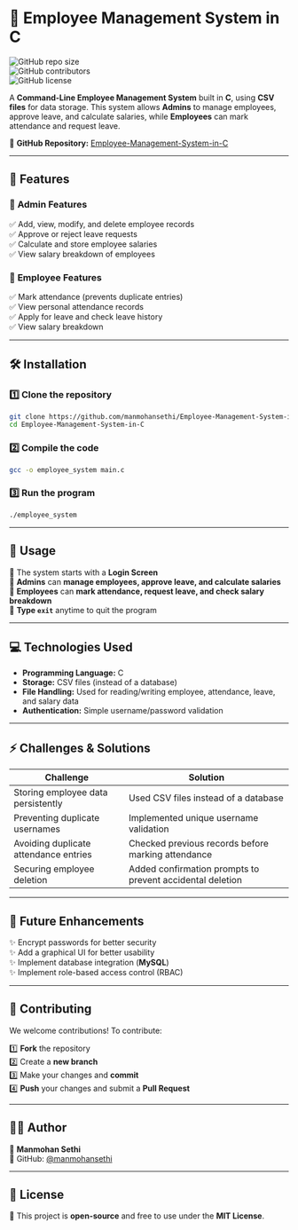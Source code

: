 
# 🏢 Employee Management System in C  

![GitHub repo size](https://img.shields.io/github/repo-size/manmohansethi/Employee-Management-System-in-C?color=blue&style=flat)  
![GitHub contributors](https://img.shields.io/github/contributors/manmohansethi/Employee-Management-System-in-C?color=green)  
![GitHub license](https://img.shields.io/github/license/manmohansethi/Employee-Management-System-in-C?color=yellow)  

A **Command-Line Employee Management System** built in **C**, using **CSV files** for data storage. This system allows **Admins** to manage employees, approve leave, and calculate salaries, while **Employees** can mark attendance and request leave.  

🌟 **GitHub Repository:** [Employee-Management-System-in-C](https://github.com/manmohansethi/Employee-Management-System-in-C)  

---

## 🚀 Features  

### 🔹 **Admin Features**  
✅ Add, view, modify, and delete employee records  
✅ Approve or reject leave requests  
✅ Calculate and store employee salaries  
✅ View salary breakdown of employees  

### 🔹 **Employee Features**  
✅ Mark attendance (prevents duplicate entries)  
✅ View personal attendance records  
✅ Apply for leave and check leave history  
✅ View salary breakdown  

---

## 🛠️ Installation  

### 1️⃣ **Clone the repository**  
```bash
git clone https://github.com/manmohansethi/Employee-Management-System-in-C.git
cd Employee-Management-System-in-C
```

### 2️⃣ **Compile the code**  
```bash
gcc -o employee_system main.c
```

### 3️⃣ **Run the program**  
```bash
./employee_system
```

---

## 📜 Usage  

🔹 The system starts with a **Login Screen**  
🔹 **Admins** can **manage employees, approve leave, and calculate salaries**  
🔹 **Employees** can **mark attendance, request leave, and check salary breakdown**  
🔹 **Type `exit`** anytime to quit the program  

---

## 💻 Technologies Used  

- **Programming Language:** C  
- **Storage:** CSV files (instead of a database)  
- **File Handling:** Used for reading/writing employee, attendance, leave, and salary data  
- **Authentication:** Simple username/password validation  

---

## ⚡ Challenges & Solutions  

| Challenge | Solution |
|-----------|----------|
| Storing employee data persistently | Used CSV files instead of a database |
| Preventing duplicate usernames | Implemented unique username validation |
| Avoiding duplicate attendance entries | Checked previous records before marking attendance |
| Securing employee deletion | Added confirmation prompts to prevent accidental deletion |

---

## 🚀 Future Enhancements  

✨ Encrypt passwords for better security  
✨ Add a graphical UI for better usability  
✨ Implement database integration (**MySQL**)  
✨ Implement role-based access control (RBAC)  

---

## 🤝 Contributing  

We welcome contributions! To contribute:  

1️⃣ **Fork** the repository  
2️⃣ Create a **new branch**  
3️⃣ Make your changes and **commit**  
4️⃣ **Push** your changes and submit a **Pull Request**  

---

## 🧑‍💻 Author  

👤 **Manmohan Sethi**  
📌 GitHub: [@manmohansethi](https://github.com/manmohansethi)  

---

## 📜 License  

🔹 This project is **open-source** and free to use under the **MIT License**.  
